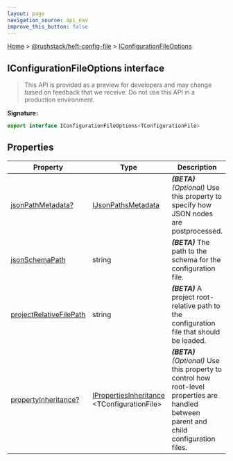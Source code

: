 ```yaml
---
layout: page
navigation_source: api_nav
improve_this_button: false
---
```



[Home](./index.md) &gt; [@rushstack/heft-config-file](./heft-config-file.md) &gt; [IConfigurationFileOptions](./heft-config-file.iconfigurationfileoptions.md)

## IConfigurationFileOptions interface

> This API is provided as a preview for developers and may change based on feedback that we receive. Do not use this API in a production environment.
>


<b>Signature:</b>

```typescript
export interface IConfigurationFileOptions<TConfigurationFile>
```

## Properties

|  Property | Type | Description |
|  --- | --- | --- |
|  [jsonPathMetadata?](./heft-config-file.iconfigurationfileoptions.jsonpathmetadata.md) | [IJsonPathsMetadata](./heft-config-file.ijsonpathsmetadata.md) | <b><i>(BETA)</i></b> <i>(Optional)</i> Use this property to specify how JSON nodes are postprocessed. |
|  [jsonSchemaPath](./heft-config-file.iconfigurationfileoptions.jsonschemapath.md) | string | <b><i>(BETA)</i></b> The path to the schema for the configuration file. |
|  [projectRelativeFilePath](./heft-config-file.iconfigurationfileoptions.projectrelativefilepath.md) | string | <b><i>(BETA)</i></b> A project root-relative path to the configuration file that should be loaded. |
|  [propertyInheritance?](./heft-config-file.iconfigurationfileoptions.propertyinheritance.md) | [IPropertiesInheritance](./heft-config-file.ipropertiesinheritance.md) &lt;TConfigurationFile&gt; | <b><i>(BETA)</i></b> <i>(Optional)</i> Use this property to control how root-level properties are handled between parent and child configuration files. |

